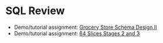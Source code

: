 # SQL Review

- Demo/tutorial assignment: [Grocery Store Schema Design II](https://github.com/code-platoon-assignments/grocery-store-db-ii)
- Demo/tutorial assignment: [64 Slices Stages 2 and 3](https://github.com/Code-Platoon-Assignments/sql-64-slices-1)